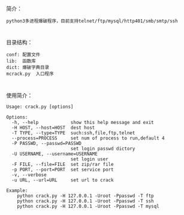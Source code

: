 #
简介：

    python3多进程爆破程序，目前支持telnet/ftp/mysql/http401/smb/smtp/ssh


#
目录结构：

    conf: 配置文件
    lib:  函数库
    dict: 爆破字典目录
    mcrack.py  入口程序

#
使用简介：

    Usage: crack.py [options]

    Options:
      -h, --help            show this help message and exit
      -H HOST, --host=HOST  dest host
      -T TYPE, --type=TYPE  such:ssh,file,ftp,telnet
      --process=PROCESS     set num of process to run,default 4
      -P PASSWD, --passwd=PASSWD
                            set login passwd dictory
      -U USERNAME, --username=USERNAME
                            set login user
      -F FILE, --file=FILE  set zip/rar file
      -p PORT, --port=PORT  set service port
      -v, --verbose
      -u URL, --url=URL     set url to crack

    Example:
        python crack.py -H 127.0.0.1 -Uroot -Ppasswd -T ftp
        python crack.py -H 127.0.0.1 -Uroot -Ppasswd -T ssh
        python crack.py -H 127.0.0.1 -Uroot -Ppasswd -T mysql

